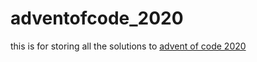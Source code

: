 # adventofcode_2020
this is for storing all the solutions to [advent of code 2020](https://adventofcode.com/2020/)
